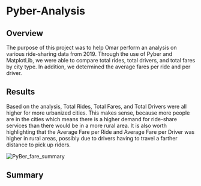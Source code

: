 # Pyber-Analysis

## Overview

The purpose of this project was to help Omar perform an analysis on various ride-sharing data from 2019. Through the use of Pyber and MatplotLib, we were able to compare total rides, total drivers, and total fares by city type. In addition, we determined the average fares per ride and per driver. 


## Results



Based on the analysis, Total Rides, Total Fares, and Total Drivers were all higher for more urbanized cities. This makes sense, because more people are in the cities which means there is a higher demand for ride-share services than there would be in a more rural area. It is also worth highlighting that the Average Fare per Ride and Average Fare per Driver was higher in rural areas, possibly due to drivers having to travel a farther distance to pick up riders.


![PyBer_fare_summary](https://user-images.githubusercontent.com/111243284/192912007-1daf30a3-ffcd-458c-94a1-e5c45f293bdb.png)


## Summary

